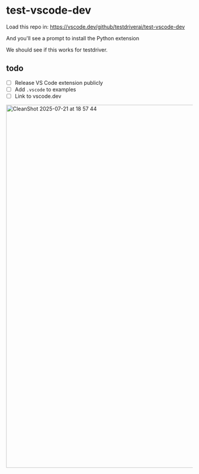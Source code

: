 # test-vscode-dev

Load this repo in:
https://vscode.dev/github/testdriverai/test-vscode-dev

And you'll see a prompt to install the Python extension

We should see if this works for testdriver.

## todo

- [ ] Release VS Code extension publicly
- [ ] Add `.vscode` to examples
- [ ] Link to vscode.dev

<img width="1284" height="979" alt="CleanShot 2025-07-21 at 18 57 44" src="https://github.com/user-attachments/assets/247d767e-28d5-4ae9-9523-d768a8baf4bf" />
